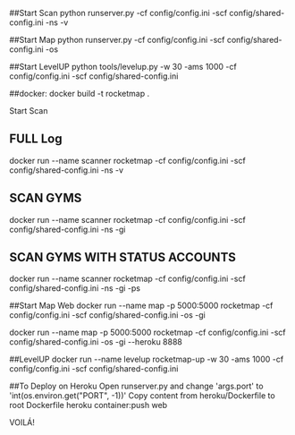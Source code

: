 ##Start Scan
python runserver.py -cf config/config.ini -scf config/shared-config.ini -ns -v

##Start Map
python runserver.py -cf config/config.ini -scf config/shared-config.ini -os

##Start LevelUP
python tools/levelup.py -w 30 -ams 1000 -cf config/config.ini -scf config/shared-config.ini

##docker:
docker build -t rocketmap .

Start Scan

## FULL Log
docker run --name scanner rocketmap -cf config/config.ini -scf config/shared-config.ini -ns -v

## SCAN GYMS
docker run --name scanner rocketmap -cf config/config.ini -scf config/shared-config.ini -ns -gi

## SCAN GYMS WITH STATUS ACCOUNTS
docker run --name scanner rocketmap -cf config/config.ini -scf config/shared-config.ini -ns -gi -ps

##Start Map Web
docker run --name map -p 5000:5000 rocketmap -cf config/config.ini -scf config/shared-config.ini -os -gi

docker run --name map -p 5000:5000 rocketmap -cf config/config.ini -scf config/shared-config.ini -os -gi --heroku 8888

##LevelUP
docker run --name levelup rocketmap-up -w 30 -ams 1000 -cf config/config.ini -scf config/shared-config.ini


##To Deploy on Heroku
Open runserver.py and change 'args.port' to 'int(os.environ.get("PORT", -1))'
Copy content from heroku/Dockerfile to root Dockerfile
heroku container:push web

VOILÁ!

